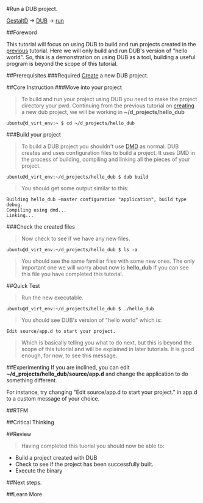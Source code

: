 #Run a DUB project.

[GestaltD](../README.md) → [DUB](./README.md) → [run](./run.md)

##Foreword

This tutorial will focus on using DUB to build and run projects created in the [previous](./create.md) tutorial.
Here we will only build and run DUB's version of "hello world". 
So, this is a demonstration on using DUB as a tool, building a useful program 
is beyond the scope of this tutorial.

##Prerequisites
###Required
[Create](./create.md) a new DUB project.

##Core Instruction
###Move into your project
> To build and run your project using DUB you need to make the project directory 
> your pwd. Continuing from the previous tutorial on [creating](./create.md) a 
> new dub project, we will be working in **~/d_projects/hello_dub**

    ubuntu@d_virt_env:~ $ cd ~/d_projects/hello_dub

###Build your project
> To build a DUB project you shouldn't use [DMD](/dmd/README.md) as normal. 
> DUB creates and uses configuration files to build a project. 
> It uses DMD in the process of building, compiling and linking all the pieces 
> of your project.

    ubuntu@d_virt_env:~/d_projects/hello_dub $ dub build

> You should get some output similar to this:

    Building hello_dub ~master configuration "application", build type debug.
    Compiling using dmd...
    Linking...

###Check the created files
> Now check to see if we have any new files.

    ubuntu@d_virt_env:~/d_projects/hello_dub $ ls -a

> You should see the same familiar files with some new ones. 
> The only important one we will worry about now is **hello_dub**
> If you can see this file you have completed this tutorial.

##Quick Test
> Run the new executable.

    ubuntu@d_virt_env:~/d_projects/hello_dub $ ./hello_dub

> You should see DUB's version of "hello world" which is:

    Edit source/app.d to start your project.

> Which is basically telling you what to do next, but this is beyond the scope of 
> this tutorial and will be explained in later tutorials. 
> It is good enough, for now, to see this message. 

##Experimenting
If you are inclined, you can edit **~/d_projects/hello_dub/source/app.d** and change 
the application to do something different.

For instance, try changing "Edit source/app.d to start your project." in app.d 
to a custom message of your choice.

##RTFM

##Critical Thinking

##Review
> Having completed this tuorial you should now be able to:
* Build a project created with DUB
* Check to see if the project has been successfully built.
* Execute the binary

##Next steps.

##Learn More






